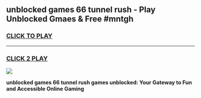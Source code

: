 
## unblocked games 66 tunnel rush - Play Unblocked Gmaes & Free #mntgh
<h3>
<a href="https://news.freeplayer.one?title=unblocked_games_66_tunnel_rush&ref=03M">CLICK TO PLAY</a></h3>
<hr>

<h3>
<a href="https://news.freeplayer.one?title=unblocked_games_66_tunnel_rush&ref=03M">CLICK 2 PLAY</a>
  
</h3>

<a href="https://news.freeplayer.one?title=unblocked_games_66_tunnel_rush&ref=03M"><img src="https://clearcache.store/games.png"></a>


**unblocked games 66 tunnel rush games unblocked: Your Gateway to Fun and Accessible Online Gaming**
